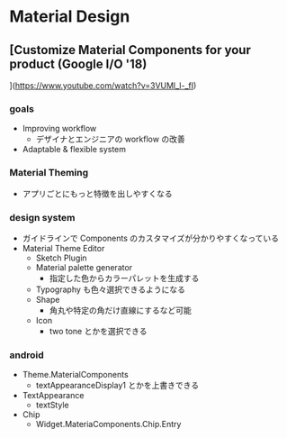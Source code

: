 # Material Design

## [Customize Material Components for your product (Google I/O '18)
](https://www.youtube.com/watch?v=3VUMl_l-_fI)

### goals

* Improving workflow
  * デザイナとエンジニアの workflow の改善
* Adaptable & flexible system

### Material Theming

* アプリごとにもっと特徴を出しやすくなる

### design system

* ガイドラインで Components のカスタマイズが分かりやすくなっている
* Material Theme Editor
  * Sketch Plugin
  * Material palette generator
    * 指定した色からカラーパレットを生成する
  * Typography も色々選択できるようになる
  * Shape
    * 角丸や特定の角だけ直線にするなど可能
  * Icon
    * two tone とかを選択できる

### android

* Theme.MaterialComponents
  * textAppearanceDisplay1 とかを上書きできる
* TextAppearance
  * textStyle
* Chip
  * Widget.MateriaComponents.Chip.Entry
